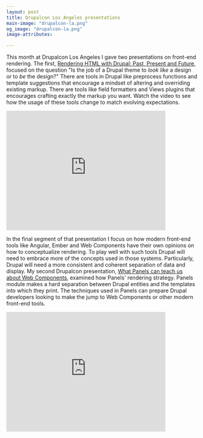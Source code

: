 ```yaml
--- 
layout: post
title: Drupalcon Los Angeles presentations
main-image: "drupalcon-la.png"
og_image: "drupalcon-la.png"
image-attributes:

---
```


This month at Drupalcon Los Angeles I gave two presentations on front-end rendering.
The first, [Rendering HTML with Drupal: Past, Present and Future](https://events.drupal.org/losangeles2015/sessions/rendering-html-drupal-past-present-and-future), focused on the question "Is the job of a Drupal theme to *look like* a design or to *be* the design?"
There are tools in Drupal like preprocess functions and template suggestions that encourage a mindset of altering and overriding existing markup.
There are tools like field formatters and Views plugins that encourages crafting exactly the markup you want. 
Watch the video to see how the usage of these tools change to match evolving expectations.

<iframe width="420" height="315" src="https://www.youtube.com/embed/0SGHtifduPY" frameborder="0" allowfullscreen></iframe>

In the final segment of that presentation I focus on how modern front-end tools like Angular, Ember and Web Components have their own opinions on how to conceptualize rendering.
To play well with such tools Drupal will need to embrace more of the concepts used in those systems. 
Particularly, Drupal will need a more consistent and coherent separation of data and display. 
My second Drupalcon presentation, [What Panels can teach us about Web Components](https://events.drupal.org/losangeles2015/sessions/what-panels-can-teach-us-about-web-components), examined how Panels' rendering strategy. Panels module makes a hard separation between Drupal entities and the templates into which they print. The techniques used in Panels can prepare Drupal developers looking to make the jump to Web Components or other modern front-end tools.

<iframe width="420" height="315" src="https://www.youtube.com/embed/oAEqAOuzeHQ" frameborder="0" allowfullscreen></iframe>






